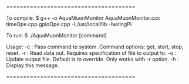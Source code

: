 ======================================

To compile:
$ g++ -o AquaMuonMonitor AquaMuonMonitor.cxx timeOpe.cpp gpioOpe.cpp -L/usr/local/lib -lwiringPi

To run:
$ ./AquaMuonMonitor [command]

Usage:
-c : Pass command to system. Command options: get, start, stop, reset.
-r : Read data out. Requires specification of file to output to.
-u : Update output file. Default is to override. Only works with -r option.
-h : Display this message.

======================================